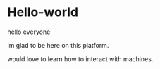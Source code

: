 # Hello-world
hello everyone


im glad to be here on this platform.

would love to learn how to interact with machines.
